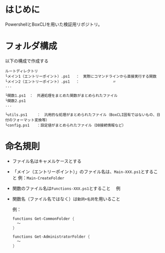# はじめに

PowershellとBoxCLIを用いた検証用リポジトリ。

# フォルダ構成

以下の構成で作成する

```
ルートディレクトリ
└メイン1（エントリーポイント）.ps1　 ：　実際にコマンドラインから直接実行する関数
└メイン2（エントリーポイント）.ps1　 ：　　　　　　　　　〃
...

└関数1.ps1　：　共通処理をまとめた関数がまとめられたファイル
└関数2.ps1
...

└utils.ps1　　 ：　汎用的な処理がまとめられたファイル（BoxCLI固有ではないもの、日付のフォーマット変換等）
└config.ps1　　：設定値がまとめられたファイル（DB接続情報など）
```

# 命名規則

- ファイル名はキャメルケースとする

- 「メイン（エントリーポイント）」のファイル名は、`Main-XXX.ps1`とすること
  例：`Main-CreateFolder`

- 関数のファイル名は`Functions-XXX.ps1`とすること
　例

- 関数名（ファイル名ではなく）は`動詞+名詞`を用いること

  例：

  ```powershell
  functions Get-CommonFolder {
    〜
  }
  ```

  ```powershell
  functions Get-AdministratorFolder {
    〜
  }
  ```
